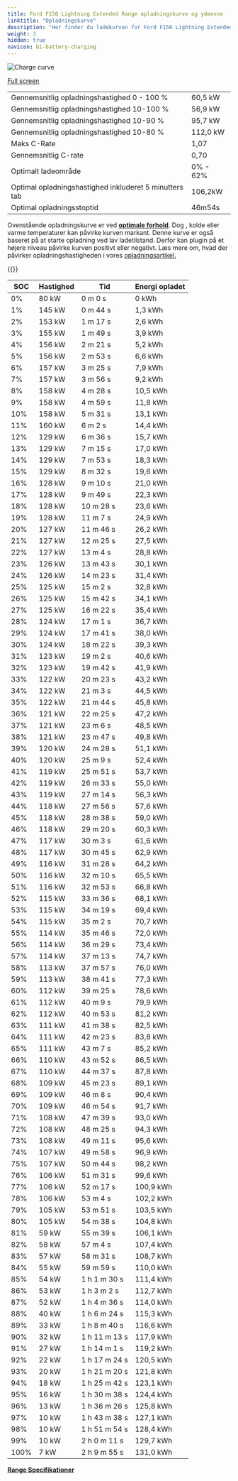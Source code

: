 ```yaml
---
title: Ford F150 Lightning Extended Range opladningskurve og ydeevne
linktitle: "Opladningskurve"
description: "Her finder du ladekurven for Ford F150 Lightning Extended Range."
weight: 3
hidden: true
navicon: bi-battery-charging
---
```

<!-- markdownlint-disable MD033 -->
<img src="/images/models/ford/f150_lightning/f150_lightning_extended_range/chargingcurve.svg" alt="Charge curve" class="img-fluid">

[Full screen](/images/models/ford/f150_lightning/f150_lightning_extended_range/chargingcurve.svg)


<table class="table table-striped border">
<tbody>
<tr>
<td>Gennemsnitlig opladningshastighed 0 - 100 %</td><td>60,5 kW</td>
</tr>
<tr>
<td>Gennemsnitlig opladningshastighed 10-100 %</td><td>56,9 kW</td>
</tr>
<tr>
<td>Gennemsnitlig opladningshastighed 10-90 %</td><td>95,7 kW</td>
</tr>
<tr>
<td>Gennemsnitlig opladningshastighed 10-80 %</td><td>112,0 kW</td>
</tr>
<tr>
<td>Maks C-Rate</td><td>1,07</td>
</tr>
<tr>
<td>Gennemsnitlig C-rate</td><td>0,70</td>
</tr>
<tr>
<td>Optimalt ladeområde</td><td>0% - 62%</td>
</tr>
<tr>
<td>Optimal opladningshastighed inkluderet 5 minutters tab</td><td>106,2kW</td>
</tr>
<tr>
<td>Optimal opladningsstoptid</td><td>46m54s</td>
</tr>
</tbody>
</table>


Ovenstående opladningskurve er ved **[optimale forhold](../../../../../technology/battery/charging/#temperatur)**. Dog , kolde eller varme temperaturer kan påvirke kurven markant. Denne kurve er også baseret på at starte opladning ved lav ladetilstand. Derfor kan plugin på et højere niveau påvirke kurven positivt eller negativt. Læs mere om, hvad der påvirker opladningshastigheden i vores [opladningsartikel.](../../../../../technology/battery/charging/)


{{<evkxdisplayaddarticle />}}
<table class="table table-striped border">
<thead>
<tr><th>SOC</th><th>Hastighed</th><th>Tid</th><th>Energi opladet</th></tr>
</thead>
<tbody>
<tr>
<td>0%</td><td>80 kW</td><td> 0 m 0 s </td><td>0 kWh </td>
</tr>
<tr>
<td>1%</td><td>145 kW</td><td> 0 m 44 s </td><td>1,3 kWh </td>
</tr>
<tr>
<td>2%</td><td>153 kW</td><td> 1 m 17 s </td><td>2,6 kWh </td>
</tr>
<tr>
<td>3%</td><td>155 kW</td><td> 1 m 49 s </td><td>3,9 kWh </td>
</tr>
<tr>
<td>4%</td><td>156 kW</td><td> 2 m 21 s </td><td>5,2 kWh </td>
</tr>
<tr>
<td>5%</td><td>156 kW</td><td> 2 m 53 s </td><td>6,6 kWh </td>
</tr>
<tr>
<td>6%</td><td>157 kW</td><td> 3 m 25 s </td><td>7,9 kWh </td>
</tr>
<tr>
<td>7%</td><td>157 kW</td><td> 3 m 56 s </td><td>9,2 kWh </td>
</tr>
<tr>
<td>8%</td><td>158 kW</td><td> 4 m 28 s </td><td>10,5 kWh </td>
</tr>
<tr>
<td>9%</td><td>158 kW</td><td> 4 m 59 s </td><td>11,8 kWh </td>
</tr>
<tr>
<td>10%</td><td>158 kW</td><td> 5 m 31 s </td><td>13,1 kWh </td>
</tr>
<tr>
<td>11%</td><td>160 kW</td><td> 6 m 2 s </td><td>14,4 kWh </td>
</tr>
<tr>
<td>12%</td><td>129 kW</td><td> 6 m 36 s </td><td>15,7 kWh </td>
</tr>
<tr>
<td>13%</td><td>129 kW</td><td> 7 m 15 s </td><td>17,0 kWh </td>
</tr>
<tr>
<td>14%</td><td>129 kW</td><td> 7 m 53 s </td><td>18,3 kWh </td>
</tr>
<tr>
<td>15%</td><td>129 kW</td><td> 8 m 32 s </td><td>19,6 kWh </td>
</tr>
<tr>
<td>16%</td><td>128 kW</td><td> 9 m 10 s </td><td>21,0 kWh </td>
</tr>
<tr>
<td>17%</td><td>128 kW</td><td> 9 m 49 s </td><td>22,3 kWh </td>
</tr>
<tr>
<td>18%</td><td>128 kW</td><td> 10 m 28 s </td><td>23,6 kWh </td>
</tr>
<tr>
<td>19%</td><td>128 kW</td><td> 11 m 7 s </td><td>24,9 kWh </td>
</tr>
<tr>
<td>20%</td><td>127 kW</td><td> 11 m 46 s </td><td>26,2 kWh </td>
</tr>
<tr>
<td>21%</td><td>127 kW</td><td> 12 m 25 s </td><td>27,5 kWh </td>
</tr>
<tr>
<td>22%</td><td>127 kW</td><td> 13 m 4 s </td><td>28,8 kWh </td>
</tr>
<tr>
<td>23%</td><td>126 kW</td><td> 13 m 43 s </td><td>30,1 kWh </td>
</tr>
<tr>
<td>24%</td><td>126 kW</td><td> 14 m 23 s </td><td>31,4 kWh </td>
</tr>
<tr>
<td>25%</td><td>125 kW</td><td> 15 m 2 s </td><td>32,8 kWh </td>
</tr>
<tr>
<td>26%</td><td>125 kW</td><td> 15 m 42 s </td><td>34,1 kWh </td>
</tr>
<tr>
<td>27%</td><td>125 kW</td><td> 16 m 22 s </td><td>35,4 kWh </td>
</tr>
<tr>
<td>28%</td><td>124 kW</td><td> 17 m 1 s </td><td>36,7 kWh </td>
</tr>
<tr>
<td>29%</td><td>124 kW</td><td> 17 m 41 s </td><td>38,0 kWh </td>
</tr>
<tr>
<td>30%</td><td>124 kW</td><td> 18 m 22 s </td><td>39,3 kWh </td>
</tr>
<tr>
<td>31%</td><td>123 kW</td><td> 19 m 2 s </td><td>40,6 kWh </td>
</tr>
<tr>
<td>32%</td><td>123 kW</td><td> 19 m 42 s </td><td>41,9 kWh </td>
</tr>
<tr>
<td>33%</td><td>122 kW</td><td> 20 m 23 s </td><td>43,2 kWh </td>
</tr>
<tr>
<td>34%</td><td>122 kW</td><td> 21 m 3 s </td><td>44,5 kWh </td>
</tr>
<tr>
<td>35%</td><td>122 kW</td><td> 21 m 44 s </td><td>45,8 kWh </td>
</tr>
<tr>
<td>36%</td><td>121 kW</td><td> 22 m 25 s </td><td>47,2 kWh </td>
</tr>
<tr>
<td>37%</td><td>121 kW</td><td> 23 m 6 s </td><td>48,5 kWh </td>
</tr>
<tr>
<td>38%</td><td>121 kW</td><td> 23 m 47 s </td><td>49,8 kWh </td>
</tr>
<tr>
<td>39%</td><td>120 kW</td><td> 24 m 28 s </td><td>51,1 kWh </td>
</tr>
<tr>
<td>40%</td><td>120 kW</td><td> 25 m 9 s </td><td>52,4 kWh </td>
</tr>
<tr>
<td>41%</td><td>119 kW</td><td> 25 m 51 s </td><td>53,7 kWh </td>
</tr>
<tr>
<td>42%</td><td>119 kW</td><td> 26 m 33 s </td><td>55,0 kWh </td>
</tr>
<tr>
<td>43%</td><td>119 kW</td><td> 27 m 14 s </td><td>56,3 kWh </td>
</tr>
<tr>
<td>44%</td><td>118 kW</td><td> 27 m 56 s </td><td>57,6 kWh </td>
</tr>
<tr>
<td>45%</td><td>118 kW</td><td> 28 m 38 s </td><td>59,0 kWh </td>
</tr>
<tr>
<td>46%</td><td>118 kW</td><td> 29 m 20 s </td><td>60,3 kWh </td>
</tr>
<tr>
<td>47%</td><td>117 kW</td><td> 30 m 3 s </td><td>61,6 kWh </td>
</tr>
<tr>
<td>48%</td><td>117 kW</td><td> 30 m 45 s </td><td>62,9 kWh </td>
</tr>
<tr>
<td>49%</td><td>116 kW</td><td> 31 m 28 s </td><td>64,2 kWh </td>
</tr>
<tr>
<td>50%</td><td>116 kW</td><td> 32 m 10 s </td><td>65,5 kWh </td>
</tr>
<tr>
<td>51%</td><td>116 kW</td><td> 32 m 53 s </td><td>66,8 kWh </td>
</tr>
<tr>
<td>52%</td><td>115 kW</td><td> 33 m 36 s </td><td>68,1 kWh </td>
</tr>
<tr>
<td>53%</td><td>115 kW</td><td> 34 m 19 s </td><td>69,4 kWh </td>
</tr>
<tr>
<td>54%</td><td>115 kW</td><td> 35 m 2 s </td><td>70,7 kWh </td>
</tr>
<tr>
<td>55%</td><td>114 kW</td><td> 35 m 46 s </td><td>72,0 kWh </td>
</tr>
<tr>
<td>56%</td><td>114 kW</td><td> 36 m 29 s </td><td>73,4 kWh </td>
</tr>
<tr>
<td>57%</td><td>114 kW</td><td> 37 m 13 s </td><td>74,7 kWh </td>
</tr>
<tr>
<td>58%</td><td>113 kW</td><td> 37 m 57 s </td><td>76,0 kWh </td>
</tr>
<tr>
<td>59%</td><td>113 kW</td><td> 38 m 41 s </td><td>77,3 kWh </td>
</tr>
<tr>
<td>60%</td><td>112 kW</td><td> 39 m 25 s </td><td>78,6 kWh </td>
</tr>
<tr>
<td>61%</td><td>112 kW</td><td> 40 m 9 s </td><td>79,9 kWh </td>
</tr>
<tr>
<td>62%</td><td>112 kW</td><td> 40 m 53 s </td><td>81,2 kWh </td>
</tr>
<tr>
<td>63%</td><td>111 kW</td><td> 41 m 38 s </td><td>82,5 kWh </td>
</tr>
<tr>
<td>64%</td><td>111 kW</td><td> 42 m 23 s </td><td>83,8 kWh </td>
</tr>
<tr>
<td>65%</td><td>111 kW</td><td> 43 m 7 s </td><td>85,2 kWh </td>
</tr>
<tr>
<td>66%</td><td>110 kW</td><td> 43 m 52 s </td><td>86,5 kWh </td>
</tr>
<tr>
<td>67%</td><td>110 kW</td><td> 44 m 37 s </td><td>87,8 kWh </td>
</tr>
<tr>
<td>68%</td><td>109 kW</td><td> 45 m 23 s </td><td>89,1 kWh </td>
</tr>
<tr>
<td>69%</td><td>109 kW</td><td> 46 m 8 s </td><td>90,4 kWh </td>
</tr>
<tr>
<td>70%</td><td>109 kW</td><td> 46 m 54 s </td><td>91,7 kWh </td>
</tr>
<tr>
<td>71%</td><td>108 kW</td><td> 47 m 39 s </td><td>93,0 kWh </td>
</tr>
<tr>
<td>72%</td><td>108 kW</td><td> 48 m 25 s </td><td>94,3 kWh </td>
</tr>
<tr>
<td>73%</td><td>108 kW</td><td> 49 m 11 s </td><td>95,6 kWh </td>
</tr>
<tr>
<td>74%</td><td>107 kW</td><td> 49 m 58 s </td><td>96,9 kWh </td>
</tr>
<tr>
<td>75%</td><td>107 kW</td><td> 50 m 44 s </td><td>98,2 kWh </td>
</tr>
<tr>
<td>76%</td><td>106 kW</td><td> 51 m 31 s </td><td>99,6 kWh </td>
</tr>
<tr>
<td>77%</td><td>106 kW</td><td> 52 m 17 s </td><td>100,9 kWh </td>
</tr>
<tr>
<td>78%</td><td>106 kW</td><td> 53 m 4 s </td><td>102,2 kWh </td>
</tr>
<tr>
<td>79%</td><td>105 kW</td><td> 53 m 51 s </td><td>103,5 kWh </td>
</tr>
<tr>
<td>80%</td><td>105 kW</td><td> 54 m 38 s </td><td>104,8 kWh </td>
</tr>
<tr>
<td>81%</td><td>59 kW</td><td> 55 m 39 s </td><td>106,1 kWh </td>
</tr>
<tr>
<td>82%</td><td>58 kW</td><td> 57 m 4 s </td><td>107,4 kWh </td>
</tr>
<tr>
<td>83%</td><td>57 kW</td><td> 58 m 31 s </td><td>108,7 kWh </td>
</tr>
<tr>
<td>84%</td><td>55 kW</td><td> 59 m 59 s </td><td>110,0 kWh </td>
</tr>
<tr>
<td>85%</td><td>54 kW</td><td>1 h 1 m 30 s </td><td>111,4 kWh </td>
</tr>
<tr>
<td>86%</td><td>53 kW</td><td>1 h 3 m 2 s </td><td>112,7 kWh </td>
</tr>
<tr>
<td>87%</td><td>52 kW</td><td>1 h 4 m 36 s </td><td>114,0 kWh </td>
</tr>
<tr>
<td>88%</td><td>40 kW</td><td>1 h 6 m 24 s </td><td>115,3 kWh </td>
</tr>
<tr>
<td>89%</td><td>33 kW</td><td>1 h 8 m 40 s </td><td>116,6 kWh </td>
</tr>
<tr>
<td>90%</td><td>32 kW</td><td>1 h 11 m 13 s </td><td>117,9 kWh </td>
</tr>
<tr>
<td>91%</td><td>27 kW</td><td>1 h 14 m 1 s </td><td>119,2 kWh </td>
</tr>
<tr>
<td>92%</td><td>22 kW</td><td>1 h 17 m 24 s </td><td>120,5 kWh </td>
</tr>
<tr>
<td>93%</td><td>20 kW</td><td>1 h 21 m 20 s </td><td>121,8 kWh </td>
</tr>
<tr>
<td>94%</td><td>18 kW</td><td>1 h 25 m 42 s </td><td>123,1 kWh </td>
</tr>
<tr>
<td>95%</td><td>16 kW</td><td>1 h 30 m 38 s </td><td>124,4 kWh </td>
</tr>
<tr>
<td>96%</td><td>13 kW</td><td>1 h 36 m 26 s </td><td>125,8 kWh </td>
</tr>
<tr>
<td>97%</td><td>10 kW</td><td>1 h 43 m 38 s </td><td>127,1 kWh </td>
</tr>
<tr>
<td>98%</td><td>10 kW</td><td>1 h 51 m 54 s </td><td>128,4 kWh </td>
</tr>
<tr>
<td>99%</td><td>10 kW</td><td>2 h 0 m 11 s </td><td>129,7 kWh </td>
</tr>
<tr>
<td>100%</td><td>7 kW</td><td>2 h 9 m 55 s </td><td>131,0 kWh </td>
</tr>
</tbody>
</table>

<div class="mt-3 mb-3">
<a href="../rangeandconsumption/" class="text-decoration-none text-black">
<strong><i class="bi-arrow-left"></i> Range </strong>
</a>
<a href="../specifications/" class="text-decoration-none text-black float-end">
<strong>Specifikationer <i class="bi-arrow-right"></i></strong>
</a>
</div>
